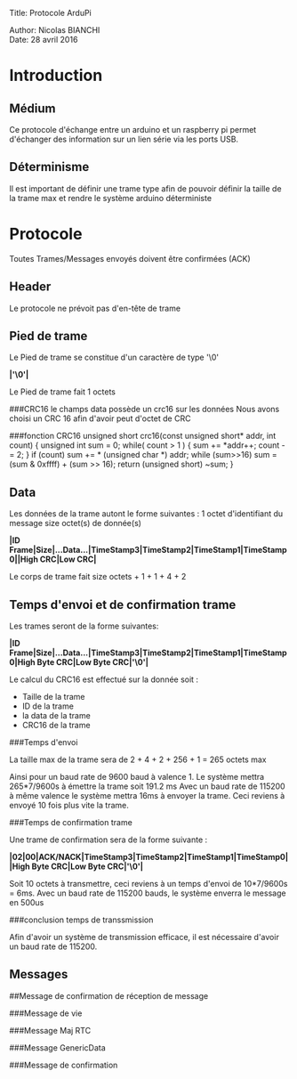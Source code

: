 Title:  Protocole ArduPi

Author: Nicolas BIANCHI        
Date:   28 avril 2016

Introduction
======================

Médium
--------------
Ce protocole d'échange entre un arduino et un raspberry pi permet d'échanger des information sur un lien série  via les ports USB.

Déterminisme
---------------
Il est important de définir une trame type afin de pouvoir définir la taille de la trame max et rendre le système arduino déterministe

Protocole
=========================
Toutes Trames/Messages envoyés doivent être confirmées (ACK)
 
Header
-------------------

Le protocole ne prévoit pas d'en-tête de trame

Pied de trame
--------------------
Le Pied de trame se constitue d'un caractère de type '\0'

**|'\0'|**

Le Pied de trame fait 1 octets

###CRC16
le champs data possède un crc16 sur les données
Nous avons choisi un CRC 16 afin d'avoir peut d'octet de CRC

###fonction CRC16
		unsigned short crc16(const unsigned short* addr, int count)
		{
		    unsigned int sum = 0;
		    while( count > 1 ) {
		         sum += *addr++;
		         count -= 2;
		    }
		    if (count)
		         sum += * (unsigned char *) addr;
		    while (sum>>16)
		         sum = (sum & 0xffff) + (sum >> 16);
		    return (unsigned short) ~sum;
		}

Data
--------------------
Les données de la trame autont le forme suivantes :
1 octet d'identifiant du message
size octet(s) de donnée(s)

**|ID Frame|Size|...Data...|TimeStamp3|TimeStamp2|TimeStamp1|TimeStamp0||High CRC|Low CRC|**

Le corps de trame fait size octets + 1 + 1 + 4 + 2

Temps d'envoi et de confirmation trame
---------------------------------------------------
Les trames seront de la forme suivantes:

**|ID Frame|Size|...Data...|TimeStamp3|TimeStamp2|TimeStamp1|TimeStamp0|High Byte CRC|Low Byte CRC|'\0'|**

Le calcul du CRC16 est effectué sur la donnée soit :

 - Taille de la trame
 - ID de la trame 
 - la data de la trame
 - CRC16 de la trame

###Temps d'envoi

La taille max de la trame sera de 2 + 4 + 2 + 256 + 1 = 265 octets max

Ainsi pour un baud rate de 9600 baud à valence 1. Le système mettra 265*7/9600s à émettre la trame soit 191.2 ms
Avec un baud rate de 115200 à même valence le système mettra 16ms à envoyer la trame. Ceci reviens à envoyé 10 fois plus vite la trame.

###Temps de confirmation trame

Une trame de confirmation sera de la forme suivante :

**|02|00|ACK/NACK|TimeStamp3|TimeStamp2|TimeStamp1|TimeStamp0||High Byte CRC|Low Byte CRC|'\0'|**


Soit 10 octets à transmettre, ceci reviens à un temps d'envoi de 10*7/9600s =  6ms. Avec un baud rate de 115200 bauds, le système enverra le message en 500us

###conclusion temps de transsmission

Afin d'avoir un système de transmission efficace, il est nécessaire d'avoir un baud rate de 115200.

Messages
-----------------------------------

##Message de confirmation de réception de message

###Message de vie 


###Message Maj RTC


###Message GenericData


###Message de confirmation



